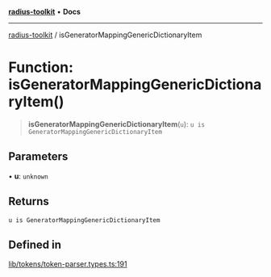 [**radius-toolkit**](../README.md) • **Docs**

***

[radius-toolkit](../globals.md) / isGeneratorMappingGenericDictionaryItem

# Function: isGeneratorMappingGenericDictionaryItem()

> **isGeneratorMappingGenericDictionaryItem**(`u`): `u is GeneratorMappingGenericDictionaryItem`

## Parameters

• **u**: `unknown`

## Returns

`u is GeneratorMappingGenericDictionaryItem`

## Defined in

[lib/tokens/token-parser.types.ts:191](https://github.com/rangle/radius-token-tango/blob/0fa25351e79af51a833bcebadbd83e27a9791a4f/packages/radius-toolkit/src/lib/tokens/token-parser.types.ts#L191)
